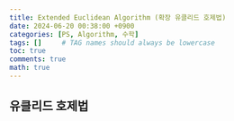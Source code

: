 ```yaml
---
title: Extended Euclidean Algorithm (확장 유클리드 호제법)
date: 2024-06-20 00:38:00 +0900
categories: [PS, Algorithm, 수학]
tags: []     # TAG names should always be lowercase
toc: true
comments: true
math: true
---
```


## 유클리드 호제법
